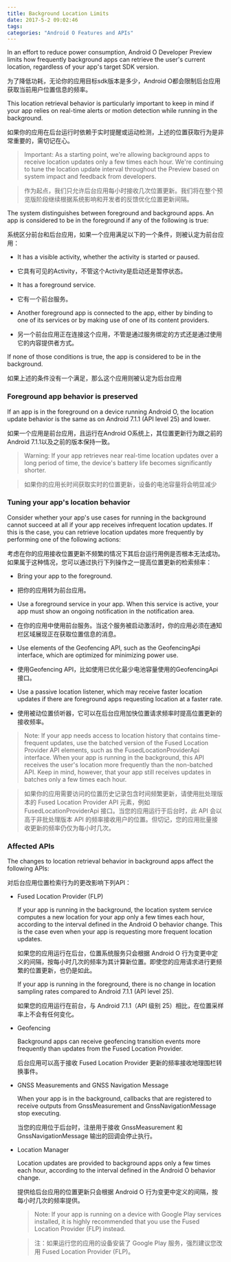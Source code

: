 ```yaml
---
title: Background Location Limits
date: 2017-5-2 09:02:46
tags:
categories: "Android O Features and APIs"
---
```


In an effort to reduce power consumption, Android O Developer Preview limits how frequently background apps can retrieve the user's current location, regardless of your app's target SDK version.

为了降低功耗，无论你的应用目标sdk版本是多少，Android O都会限制后台应用获取当前用户位置信息的频率。

This location retrieval behavior is particularly important to keep in mind if your app relies on real-time alerts or motion detection while running in the background.

如果你的应用在后台运行时依赖于实时提醒或运动检测，上述的位置获取行为是非常重要的，需切记在心。

>Important: As a starting point, we're allowing background apps to receive location updates only a few times each hour. We're continuing to tune the location update interval throughout the Preview based on system impact and feedback from developers.

>作为起点，我们只允许后台应用每小时接收几次位置更新。我们将在整个预览版阶段继续根据系统影响和开发者的反馈优化位置更新间隔。
<!--more-->

The system distinguishes between foreground and background apps. An app is considered to be in the foreground if any of the following is true:

系统区分前台和后台应用，如果一个应用满足以下的一个条件，则被认定为前台应用：

  * It has a visible activity, whether the activity is started or paused.

  * 它具有可见的Activity，不管这个Activity是启动还是暂停状态。

  * It has a foreground service.

  * 它有一个前台服务。

  * Another foreground app is connected to the app, either by binding to one of its services or by making use of one of its content providers.

  * 另一个前台应用正在连接这个应用，不管是通过服务绑定的方式还是通过使用它的内容提供者方式。

If none of those conditions is true, the app is considered to be in the background.

如果上述的条件没有一个满足，那么这个应用则被认定为后台应用

### Foreground app behavior is preserved

If an app is in the foreground on a device running Android O, the location update behavior is the same as on Android 7.1.1 (API level 25) and lower.

如果一个应用是前台应用，且运行在Android O系统上，其位置更新行为跟之前的Android 7.1.1以及之前的版本保持一致。

>Warning: If your app retrieves near real-time location updates over a long period of time, the device's battery life becomes significantly shorter.

>如果你的应用长时间获取实时的位置更新，设备的电池容量将会明显减少

### Tuning your app's location behavior

Consider whether your app's use cases for running in the background cannot succeed at all if your app receives infrequent location updates. If this is the case, you can retrieve location updates more frequently by performing one of the following actions:

考虑在你的应用接收位置更新不频繁的情况下其后台运行用例是否根本无法成功。如果属于这种情况，您可以通过执行下列操作之一提高位置更新的检索频率：

  * Bring your app to the foreground.

  * 把你的应用转为前台应用。

  * Use a foreground service in your app. When this service is active, your app must show an ongoing notification in the notification area.

  * 在你的应用中使用前台服务。当这个服务被启动激活时，你的应用必须在通知栏区域展现正在获取位置信息的消息。

  * Use elements of the Geofencing API, such as the GeofencingApi interface, which are optimized for minimizing power use.

  * 使用Geofencing API，比如使用已优化最少电池容量使用的GeofencingApi接口。

  * Use a passive location listener, which may receive faster location updates if there are foreground apps requesting location at a faster rate.

  * 使用被动位置侦听器，它可以在后台应用加快位置请求频率时提高位置更新的接收频率。

>Note: If your app needs access to location history that contains time-frequent updates, use the batched version of the Fused Location Provider API elements, such as the FusedLocationProviderApi interface. When your app is running in the background, this API receives the user's location more frequently than the non-batched API. Keep in mind, however, that your app still receives updates in batches only a few times each hour.

>如果你的应用需要访问的位置历史记录包含时间频繁更新，请使用批处理版本的 Fused Location Provider API 元素，例如 FusedLocationProviderApi 接口。当您的应用运行于后台时，此 API 会以高于非批处理版本 API 的频率接收用户的位置。但切记，您的应用批量接收更新的频率仍仅为每小时几次。

### Affected APIs

The changes to location retrieval behavior in background apps affect the following APIs:

对后台应用位置检索行为的更改影响下列API：

* Fused Location Provider (FLP)

  If your app is running in the background, the location system service computes a new location for your app only a few times each hour, according to the interval defined in the Android O behavior change. This is the case even when your app is requesting more frequent location updates.

  如果您的应用运行在后台，位置系统服务只会根据 Android O 行为变更中定义的间隔，按每小时几次的频率为其计算新位置。即使您的应用请求进行更频繁的位置更新，也仍是如此。

  If your app is running in the foreground, there is no change in location sampling rates compared to Android 7.1.1 (API level 25).

  如果您的应用运行在前台，与 Android 7.1.1（API 级别 25）相比，在位置采样率上不会有任何变化。

* Geofencing

  Background apps can receive geofencing transition events more frequently than updates from the Fused Location Provider.

  后台应用可以高于接收 Fused Location Provider 更新的频率接收地理围栏转换事件。

* GNSS Measurements and GNSS Navigation Message

  When your app is in the background, callbacks that are registered to receive outputs from GnssMeasurement and GnssNavigationMessage stop executing.

  当您的应用位于后台时，注册用于接收 GnssMeasurement 和 GnssNavigationMessage 输出的回调会停止执行。

* Location Manager

  Location updates are provided to background apps only a few times each hour, according to the interval defined in the Android O behavior change.

  提供给后台应用的位置更新只会根据 Android O 行为变更中定义的间隔，按每小时几次的频率提供。

  >Note: If your app is running on a device with Google Play services installed, it is highly recommended that you use the Fused Location Provider (FLP) instead.

  >注：如果运行您的应用的设备安装了 Google Play 服务，强烈建议您改用 Fused Location Provider (FLP)。
